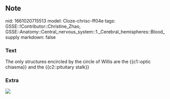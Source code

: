 ## Note
nid: 1661020715513
model: Cloze-chrisc-ff04e
tags: GSSE::!Contributor::Christine_Zhao, GSSE::Anatomy::Central_nervous_system::1._Cerebral_hemispheres::Blood_supply
markdown: false

### Text
<div>
  <div>
    <div>
      <div>
        <div>
          The only structures encircled by the circle of Willis are
          the {{c1::optic chiasma}} and the {{c2::pituitary stalk}}
        </div>
      </div>
    </div>
  </div>
</div>

### Extra
<img src="Screen%20Shot%202021-09-13%20at%201.44.18%20pm.png">
